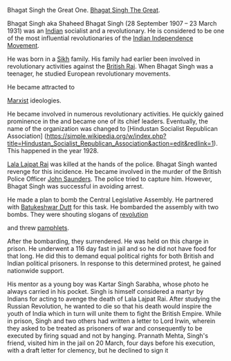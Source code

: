 Bhagat Singh the Great One.
[Bhagat Singh The Great](http://freeindia.org/biographies/freedomfighters/bhagathsingh/index.htm).

Bhagat Singh aka Shaheed Bhagat Singh (28 September 1907 – 23 March 1931) was an 
[Indian](https://simple.wikipedia.org/wiki/India) socialist and a revolutionary. 
He is considered to be one of the most influential revolutionaries of the 
[Indian Independence Movement](https://simple.wikipedia.org/wiki/Indian_independence_movement).

He was born in a [Sikh](https://simple.wikipedia.org/wiki/Sikh) family. 
His family had earlier been involved in revolutionary activities against the 
[British Raj](https://simple.wikipedia.org/wiki/Sikh). 
When Bhagat Singh was a teenager, he studied European revolutionary movements.

He became attracted to

[Marxist](https://simple.wikipedia.org/wiki/Marxist) ideologies.

He became involved in numerous revolutionary activities. He quickly gained prominence in the 
 and became one of its chief leaders. Eventually, the name of the organization was changed to
 [Hindustan Socialist Republican Association]
 (https://simple.wikipedia.org/w/index.php?title=Hindustan_Socialist_Republican_Association&action=edit&redlink=1).
 This happened in the year 1928.

[Lala Lajpat Rai](https://simple.wikipedia.org/w/index.php?title=Lala_Lajpat_Rai&action=edit&redlink=1) 
was killed at the hands of the police. 
Bhagat Singh wanted revenge for this incidence. 
He became involved in the murder of the British Police Officer 
[John Saunders](https://simple.wikipedia.org/w/index.php?title=John_Saunders&action=edit&redlink=1).
 The police tried to capture him. However, Bhagat Singh was successful in avoiding arrest.

He made a plan to bomb the Central Legislative Assembly.
He partnered with [Batukeshwar Dutt](https://simple.wikipedia.org/wiki/Batukeshwar_Dutt) for this task.
 He bombarded the assembly with two bombs. 
 They were shouting slogans of [revolution](https://simple.wikipedia.org/wiki/Revolution) 

 and threw [pamphlets](https://simple.wikipedia.org/wiki/Pamphlet).

After the bombarding, they surrendered. He was held on this charge in prison. 
He underwent a 116 day fast in jail and so he did not have food for that long. 
He did this to demand equal political rights for both British and Indian political prisoners.
 In response to this determined protest, he gained nationwide support.

His mentor as a young boy was Kartar Singh Sarabha, whose photo he always carried in his pocket.
Singh is himself considered a martyr by Indians for acting to avenge the death of Lala Lajpat Rai.
 After studying the Russian Revolution, he wanted to die so that his death would inspire the youth 
 of India which in turn will unite them to fight the British Empire. 
 While in prison, Singh and two others had written a letter to Lord Irwin, wherein they asked 
 to be treated as prisoners of war and consequently to be executed by firing squad and not by hanging.
Prannath Mehta, Singh's friend, visited him in the jail on 20 March, four days before his execution, 
with a draft letter for clemency, but he declined to sign it
